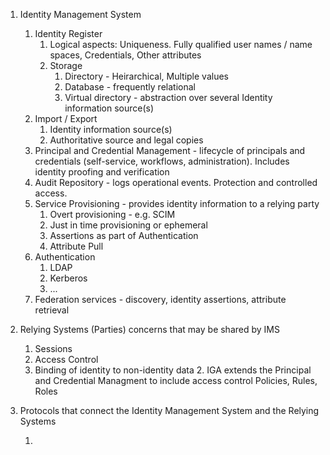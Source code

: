 

1. Identity Management System

   1. Identity Register
      1. Logical aspects: Uniqueness. Fully qualified user names / name spaces, Credentials, Other attributes
      2. Storage
         1. Directory - Heirarchical, Multiple values
         2. Database - frequently relational
         3. Virtual directory - abstraction over several Identity information source(s)
   2. Import / Export
      1. Identity information source(s) 
      2. Authoritative source and legal copies
   3. Principal and Credential Management - lifecycle of principals and credentials (self-service, workflows, administration).  Includes identity proofing and verification
   4. Audit Repository - logs operational events. Protection and controlled access.
   5. Service Provisioning - provides identity information to a relying party
      1. Overt provisioning - e.g. SCIM
      2. Just in time provisioning or ephemeral
      3. Assertions as part of Authentication
      4. Attribute Pull
   6. Authentication
      1. LDAP
      2. Kerberos
      3. ...
   7. Federation services - discovery, identity assertions, attribute retrieval

2. Relying Systems (Parties) concerns that may be shared by IMS

   1. Sessions
   2. Access Control
   3. Binding of identity to non-identity data
      2. IGA extends the Principal and Credential Managment to include access control Policies, Rules, Roles

3. Protocols that connect the Identity Management System and the Relying Systems

   1. 

   
